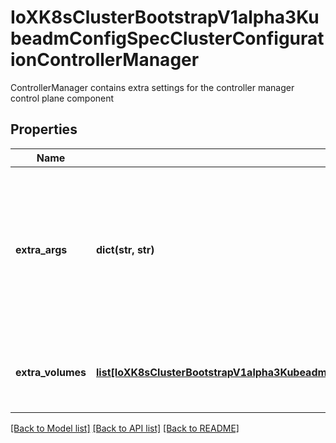 # IoXK8sClusterBootstrapV1alpha3KubeadmConfigSpecClusterConfigurationControllerManager

ControllerManager contains extra settings for the controller manager control plane component
## Properties
Name | Type | Description | Notes
------------ | ------------- | ------------- | -------------
**extra_args** | **dict(str, str)** | ExtraArgs is an extra set of flags to pass to the control plane component. TODO: This is temporary and ideally we would like to switch all components to use ComponentConfig + ConfigMaps. | [optional] 
**extra_volumes** | [**list[IoXK8sClusterBootstrapV1alpha3KubeadmConfigSpecClusterConfigurationApiServerExtraVolumes]**](IoXK8sClusterBootstrapV1alpha3KubeadmConfigSpecClusterConfigurationApiServerExtraVolumes.md) | ExtraVolumes is an extra set of host volumes, mounted to the control plane component. | [optional] 

[[Back to Model list]](../README.md#documentation-for-models) [[Back to API list]](../README.md#documentation-for-api-endpoints) [[Back to README]](../README.md)


